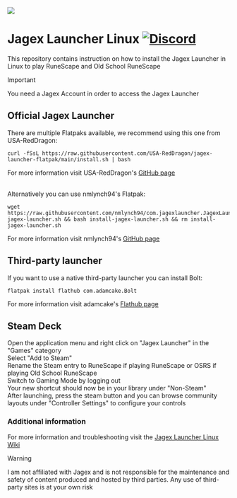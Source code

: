 ![](https://runescape.wiki/images/thumb/Jagex_Launcher_icon.png/128px-Jagex_Launcher_icon.png)
# Jagex Launcher Linux [![Discord](https://img.shields.io/discord/828918474784768010)](https://discord.gg/aX7GT2Mkdu)

This repository contains instruction on how to install the Jagex Launcher in Linux to play RuneScape and Old School RuneScape<br>

> [!IMPORTANT]  
> You need a Jagex Account in order to access the Jagex Launcher

## Official Jagex Launcher

There are multiple Flatpaks available, we recommend using this one from USA-RedDragon:
```
curl -fSsL https://raw.githubusercontent.com/USA-RedDragon/jagex-launcher-flatpak/main/install.sh | bash
```
For more information visit USA-RedDragon's [GitHub page](https://github.com/USA-RedDragon/jagex-launcher-flatpak)<br>
<br>


Alternatively you can use nmlynch94's Flatpak:
```
wget https://raw.githubusercontent.com/nmlynch94/com.jagexlauncher.JagexLauncher/main/install-jagex-launcher.sh && bash install-jagex-launcher.sh && rm install-jagex-launcher.sh
```
For more information visit nmlynch94's [GitHub page](https://github.com/nmlynch94/com.jagexlauncher.JagexLauncher)

## Third-party launcher

If you want to use a native third-party launcher you can install Bolt:<br>
```
flatpak install flathub com.adamcake.Bolt
```

For more information visit adamcake's [Flathub page](https://github.com/flathub/com.adamcake.Bolt)

## Steam Deck

Open the application menu and right click on "Jagex Launcher" in the "Games" category  
Select "Add to Steam"  
Rename the Steam entry to RuneScape if playing RuneScape or OSRS if playing Old School RuneScape  
Switch to Gaming Mode by logging out  
Your new shortcut should now be in your library under "Non-Steam"  
After launching, press the steam button and you can browse community layouts under "Controller Settings" to configure your controls  

### Additional information

For more information and troubleshooting visit the [Jagex Launcher Linux Wiki](https://github.com/TormStorm/jagex-launcher-linux/wiki)

> [!WARNING]  
> I am not affiliated with Jagex and is not responsible for the maintenance and safety of content produced and hosted by third parties. Any use of third-party sites is at your own risk
